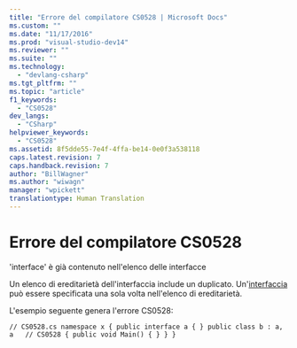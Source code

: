 ```yaml
---
title: "Errore del compilatore CS0528 | Microsoft Docs"
ms.custom: ""
ms.date: "11/17/2016"
ms.prod: "visual-studio-dev14"
ms.reviewer: ""
ms.suite: ""
ms.technology: 
  - "devlang-csharp"
ms.tgt_pltfrm: ""
ms.topic: "article"
f1_keywords: 
  - "CS0528"
dev_langs: 
  - "CSharp"
helpviewer_keywords: 
  - "CS0528"
ms.assetid: 8f5dde55-7e4f-4ffa-be14-0e0f3a538118
caps.latest.revision: 7
caps.handback.revision: 7
author: "BillWagner"
ms.author: "wiwagn"
manager: "wpickett"
translationtype: Human Translation
---
```

# Errore del compilatore CS0528
'interface' è già contenuto nell'elenco delle interfacce  
  
 Un elenco di ereditarietà dell'interfaccia include un duplicato. Un'[interfaccia](../../csharp/language-reference/keywords/interface.md) può essere specificata una sola volta nell'elenco di ereditarietà.  
  
 L'esempio seguente genera l'errore CS0528:  
  
```  
// CS0528.cs namespace x { public interface a { } public class b : a, a   // CS0528 { public void Main() { } } }  
```